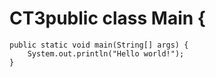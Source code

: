 # CT3public class Main {
    public static void main(String[] args) {
        System.out.println("Hello world!");
    }